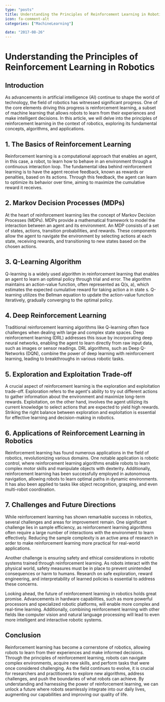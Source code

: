 ```yaml
---
type: "posts"
title: Understanding the Principles of Reinforcement Learning in Robotics
icon: fa-comment-alt
categories: ["MachineLearning"]

date: "2017-08-26"
---
```




# Understanding the Principles of Reinforcement Learning in Robotics

## Introduction

As advancements in artificial intelligence (AI) continue to shape the world of technology, the field of robotics has witnessed significant progress. One of the core elements driving this progress is reinforcement learning, a subset of machine learning that allows robots to learn from their experiences and make intelligent decisions. In this article, we will delve into the principles of reinforcement learning in the context of robotics, exploring its fundamental concepts, algorithms, and applications.

## 1. The Basics of Reinforcement Learning

Reinforcement learning is a computational approach that enables an agent, in this case, a robot, to learn how to behave in an environment through a continuous interaction loop. The fundamental idea behind reinforcement learning is to have the agent receive feedback, known as rewards or penalties, based on its actions. Through this feedback, the agent can learn to optimize its behavior over time, aiming to maximize the cumulative reward it receives.

## 2. Markov Decision Processes (MDPs)

At the heart of reinforcement learning lies the concept of Markov Decision Processes (MDPs). MDPs provide a mathematical framework to model the interaction between an agent and its environment. An MDP consists of a set of states, actions, transition probabilities, and rewards. These components allow the agent to navigate the environment by selecting actions at each state, receiving rewards, and transitioning to new states based on the chosen actions.

## 3. Q-Learning Algorithm

Q-learning is a widely used algorithm in reinforcement learning that enables an agent to learn an optimal policy through trial and error. The algorithm maintains an action-value function, often represented as Q(s, a), which estimates the expected cumulative reward for taking action a in state s. Q-learning utilizes the Bellman equation to update the action-value function iteratively, gradually converging to the optimal policy.

## 4. Deep Reinforcement Learning

Traditional reinforcement learning algorithms like Q-learning often face challenges when dealing with large and complex state spaces. Deep reinforcement learning (DRL) addresses this issue by incorporating deep neural networks, enabling the agent to learn directly from raw input data, such as images or sensor readings. DRL algorithms, such as Deep Q-Networks (DQN), combine the power of deep learning with reinforcement learning, leading to breakthroughs in various robotic tasks.

## 5. Exploration and Exploitation Trade-off

A crucial aspect of reinforcement learning is the exploration and exploitation trade-off. Exploration refers to the agent's ability to try out different actions to gather information about the environment and maximize long-term rewards. Exploitation, on the other hand, involves the agent utilizing its current knowledge to select actions that are expected to yield high rewards. Striking the right balance between exploration and exploitation is essential for effective learning and decision-making in robotics.

## 6. Applications of Reinforcement Learning in Robotics

Reinforcement learning has found numerous applications in the field of robotics, revolutionizing various domains. One notable application is robotic control, where reinforcement learning algorithms enable robots to learn complex motor skills and manipulate objects with dexterity. Additionally, reinforcement learning has been successfully employed in autonomous navigation, allowing robots to learn optimal paths in dynamic environments. It has also been applied to tasks like object recognition, grasping, and even multi-robot coordination.

## 7. Challenges and Future Directions

While reinforcement learning has shown remarkable success in robotics, several challenges and areas for improvement remain. One significant challenge lies in sample efficiency, as reinforcement learning algorithms often require a large number of interactions with the environment to learn effectively. Reducing the sample complexity is an active area of research in order to make reinforcement learning more practical for real-world applications.

Another challenge is ensuring safety and ethical considerations in robotic systems trained through reinforcement learning. As robots interact with the physical world, safety measures must be in place to prevent unintended consequences or harm to humans. Research on safe exploration, reward engineering, and interpretability of learned policies is essential to address these concerns.

Looking ahead, the future of reinforcement learning in robotics holds great promise. Advancements in hardware capabilities, such as more powerful processors and specialized robotic platforms, will enable more complex and real-time learning. Additionally, combining reinforcement learning with other fields like computer vision and natural language processing will lead to even more intelligent and interactive robotic systems.

## Conclusion

Reinforcement learning has become a cornerstone of robotics, allowing robots to learn from their experiences and make informed decisions. Through the principles of reinforcement learning, robots can navigate complex environments, acquire new skills, and perform tasks that were once considered challenging. As the field continues to evolve, it is crucial for researchers and practitioners to explore new algorithms, address challenges, and push the boundaries of what robots can achieve. By understanding and harnessing the power of reinforcement learning, we can unlock a future where robots seamlessly integrate into our daily lives, augmenting our capabilities and improving our quality of life.